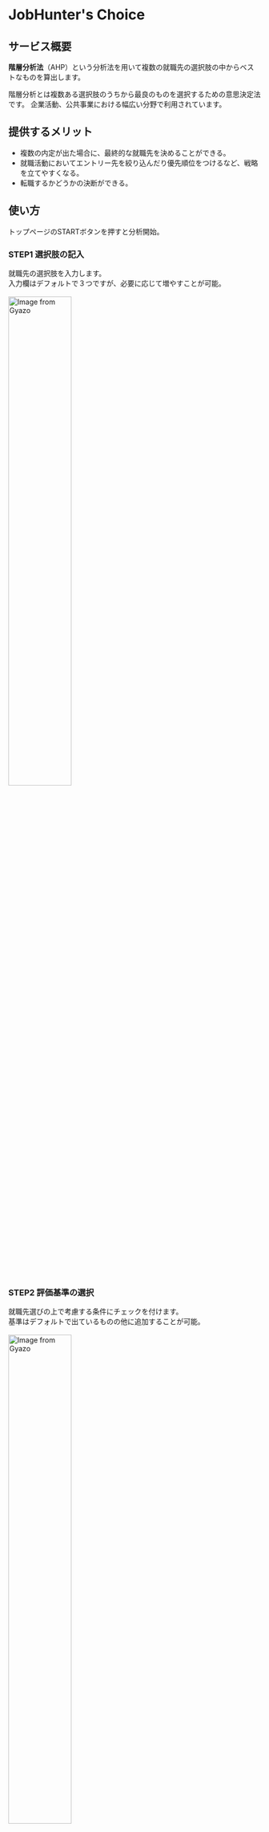 # JobHunter's Choice

## サービス概要
**階層分析法**（AHP）という分析法を用いて複数の就職先の選択肢の中からベストなものを算出します。

階層分析とは複数ある選択肢のうちから最良のものを選択するための意思決定法です。
企業活動、公共事業における幅広い分野で利用されています。

## 提供するメリット
- 複数の内定が出た場合に、最終的な就職先を決めることができる。
- 就職活動においてエントリー先を絞り込んだり優先順位をつけるなど、戦略を立てやすくなる。
- 転職するかどうかの決断ができる。

## 使い方
トップページのSTARTボタンを押すと分析開始。

### STEP1 選択肢の記入 
就職先の選択肢を入力します。  
入力欄はデフォルトで３つですが、必要に応じて増やすことが可能。
<br/>
<br/>
<a href="https://gyazo.com/b3dbb3605530776879118f47b2d305a9"><img src="https://i.gyazo.com/b3dbb3605530776879118f47b2d305a9.jpg" alt="Image from Gyazo" width="50%"/></a>

### STEP2 評価基準の選択
就職先選びの上で考慮する条件にチェックを付けます。  
基準はデフォルトで出ているものの他に追加することが可能。
<br/>
<br/>
<a href="https://gyazo.com/5f022b6c5f11f8601b1e903c6359cdbb"><img src="https://i.gyazo.com/5f022b6c5f11f8601b1e903c6359cdbb.png" alt="Image from Gyazo" width="50%"/></a>

### STEP3 評価基準の重要度評価
STEP2で選んだ基準がそれぞれペアになっており、全ての組み合わせが表示されています。  
7段階評価のボタンが用意されているので、以下の基準でどちらを重視するか選びます。  
<br/>
1 = 左側の基準を重視する  
4 = 両方同じくらい  
7 = 右側の基準を重視する  
<br/>
<a href="https://gyazo.com/3970e4e13e23c54c00ade674545071f8"><img src="https://i.gyazo.com/3970e4e13e23c54c00ade674545071f8.png" alt="Image from Gyazo" width="50%"/></a>

### STEP4 選択肢の評価
評価基準ごとに、STEP1入力した選択肢がそれぞれペアになって表示されています。  
その基準においてどちらの選択肢が優れている（と思う）かをSTEP4と同様に7段階評価ボタンで評価します。  
<br/>
<a href="https://gyazo.com/1649e97e08b8725ef0d592fabcc218ba"><img src="https://i.gyazo.com/1649e97e08b8725ef0d592fabcc218ba.png" alt="Image from Gyazo" width="50%"/></a>

### 結果
全て評価し終えてボタンを押すと、結果が表示されます！  
階層分析によって企業ごとの評点が算出されており、総合評点が最も高い企業がベストチョイスになります。  
<br/>
<a href="https://gyazo.com/df47700b5bbc3068fb91642984accd8b"><img src="https://i.gyazo.com/df47700b5bbc3068fb91642984accd8b.png" alt="Image from Gyazo" width="50%"/></a>

### その他の機能
分析結果はTwitterでシェア可能。  
また、アカウント作成しログイン状態で使うと分析結果を保存したり過去の入力データを再利用してより作業を簡略化できます。

## 使用技術
**Backend** - Ruby on Rails 6.0.3  
**Frontend** - Vue.js 2.6.12  
**UI** - Vuetify 2.5.6, vue-chartjs 3.5.1, bootstrap 5.0.2  
**Infra'** - AWS(EC2, RDS, Route53)  
**WebServer** - nginx 1.20.0  
**AppServer** - unicorn 6.0.0  
**DB** - PostgreSQL 13.x

## Qiita記事
[【個人開発】階層分析で最高の就職先を算出するアプリをつくりました](https://qiita.com/saitaman_zarathustra/items/57030cf64224a53ee557)
